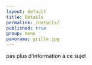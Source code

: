 ```yaml
---
layout: default
title: Détails
permalink: /details/
published: true
group: menu
panorama: grille.jpg
---
```



pas plus d'information à ce sujet
